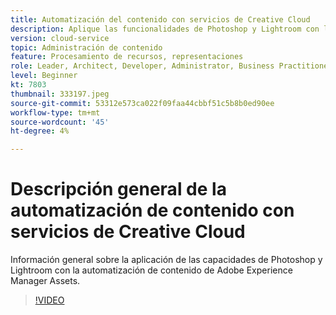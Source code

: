 ```yaml
---
title: Automatización del contenido con servicios de Creative Cloud
description: Aplique las funcionalidades de Photoshop y Lightroom con la automatización de contenido de Adobe Experience Manager Assets.
version: cloud-service
topic: Administración de contenido
feature: Procesamiento de recursos, representaciones
role: Leader, Architect, Developer, Administrator, Business Practitioner
level: Beginner
kt: 7803
thumbnail: 333197.jpeg
source-git-commit: 53312e573ca022f09faa44cbbf51c5b8b0ed90ee
workflow-type: tm+mt
source-wordcount: '45'
ht-degree: 4%

---
```



# Descripción general de la automatización de contenido con servicios de Creative Cloud

Información general sobre la aplicación de las capacidades de Photoshop y Lightroom con la automatización de contenido de Adobe Experience Manager Assets.

>[!VIDEO](https://video.tv.adobe.com/v/333197?quality=12&learn=on)
